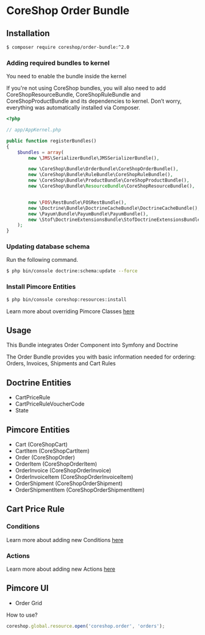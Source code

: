 # CoreShop Order Bundle

## Installation
```bash
$ composer require coreshop/order-bundle:^2.0
```

### Adding required bundles to kernel
You need to enable the bundle inside the kernel

If you're not using CoreShop bundles, you will also need to add CoreShopResourceBundle, CoreShopRuleBundle and CoreShopProductBundle and its dependencies
to kernel. Don’t worry, everything was automatically installed via Composer.

```php
<?php

// app/AppKernel.php

public function registerBundles()
{
    $bundles = array(
        new \JMS\SerializerBundle\JMSSerializerBundle(),

        new \CoreShop\Bundle\OrderBundle\CoreShopOrderBundle(),
        new \CoreShop\Bundle\RuleBundle\CoreShopRuleBundle(),
        new \CoreShop\Bundle\ProductBundle\CoreShopProductBundle(),
        new \CoreShop\Bundle\ResourceBundle\CoreShopResourceBundle(),


        new \FOS\RestBundle\FOSRestBundle(),
        new \Doctrine\Bundle\DoctrineCacheBundle\DoctrineCacheBundle(),
        new \Payum\Bundle\PayumBundle\PayumBundle(),
        new \Stof\DoctrineExtensionsBundle\StofDoctrineExtensionsBundle(),
    );
}
```

### Updating database schema
Run the following command.

```bash
$ php bin/console doctrine:schema:update --force
```

### Install Pimcore Entities

```bash
$ php bin/console coreshop:resources:install
```

Learn more about overriding Pimcore Classes [here](../03_Development/01_Extending_Guide/03_Extend_CoreShop_DataObjects.md)

## Usage

This Bundle integrates Order Component into Symfony and Doctrine

The Order Bundle provides you with basic information needed for ordering: Orders, Invoices, Shipments and Cart Rules

## Doctrine Entities
 - CartPriceRule
 - CartPriceRuleVoucherCode
 - State

## Pimcore Entities
 - Cart (CoreShopCart)
 - CartItem (CoreShopCartItem)
 - Order (CoreShopOrder)
 - OrderItem (CoreShopOrderItem)
 - OrderInvoice (CoreShopOrderInvoice)
 - OrderInvoiceItem (CoreShopOrderInvoiceItem)
 - OrderShipment (CoreShopOrderShipment)
 - OrderShipmentItem (CoreShopOrderShipmentItem)

## Cart Price Rule

### Conditions
Learn more about adding new Conditions [here](../03_Development/01_Extending_Guide/04_Extending_Rule_Conditions.md)

### Actions
Learn more about adding new Actions [here](../03_Development/01_Extending_Guide/04_Extending_Rule_Actions.md)

## Pimcore UI

 - Order Grid

How to use?

```javascript
coreshop.global.resource.open('coreshop.order', 'orders');
```